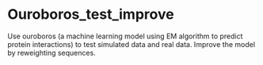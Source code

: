 # Ouroboros_test_improve
Use ouroboros (a machine learning model using EM algorithm to predict protein interactions) to test simulated data and real data. Improve the model by reweighting sequences.
